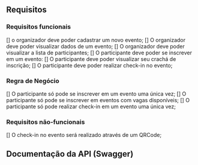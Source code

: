 ## Requisitos

### Requisitos funcionais

[] o organizador deve poder cadastrar um novo evento;
[] O organizador deve poder visualizar dados de um evento;
[] O organizador deve poder visualizar a lista de participantes;
[] O participante deve poder se inscrever em um evento:
[] O participante deve poder visualizar seu crachá de inscrição;
[] O participante deve poder realizar check-in no evento;

### Regra de Negócio

[] O participante só pode se inscrever em um evento uma única vez;
[] O participante só pode se inscrever em eventos com vagas disponíveis;
[] O participante só pode realizar check-in em um evento uma única vez;

### Requisitos não-funcionais

[] O check-in no evento será realizado através de um QRCode;

## Documentação da API (Swagger)
